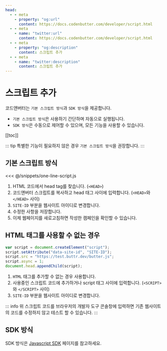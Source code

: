 ```yaml
---
head:
  - - meta
    - property: "og:url"
      content: https://docs.codenbutter.com/developer/script.html
  - - meta
    - name: "twitter:url"
      content: https://docs.codenbutter.com/developer/script.html
  - - meta
    - property: "og:description"
      content: 스크립트 추가
  - - meta
    - name: "twitter:description"
      content: 스크립트 추가
---
```


# 스크립트 추가

코드앤버터는 `기본 스크립트 방식`과 `SDK 방식`을 제공합니다.

- `기본 스크립트 방식`은 사용하기 간단하며 자동으로 실행됩니다.
- `SDK 방식`은 수동으로 제어할 수 있으며, 모든 기능을 사용할 수 있습니다.

[[toc]]

::: tip
특별한 기능이 필요하지 않은 경우 `기본 스크립트 방식`을 권장합니다.
:::

## 기본 스크립트 방식

<<< @/snippets/one-line-script.js

1. HTML 코드에서 head tag를 찾습니다. (`<HEAD>`)
2. 코드앤버터 스크립트를 복사하고 head 태그 사이에 입력합니다. (`<HEAD>`와 `</HEAD>` 사이)
3. `SITE-ID` 부분을 웹사이트 아이디로 변경합니다.
4. 수정한 사항을 저장합니다.
5. 이제 웹페이지를 새로고침하면 작성한 캠페인을 확인할 수 있습니다.

## HTML 태그를 사용할 수 없는 경우

```js
var script = document.createElement("script");
script.setAttribute("data-site-id", "SITE-ID");
script.src = "https://test.buttr.dev/butter.js";
script.async = 1;
document.head.appendChild(script);
```

1. `HTML` 태그를 추가할 수 없는 경우 사용합니다.
2. 사용중인 스크립트 코드에 추가하거나 script 태그 사이에 입력합니다. (`<SCRIPT>`와 `</SCRIPT>` 사이)
3. `SITE-ID` 부분을 웹사이트 아이디로 변경합니다.

::: info
위 스크립트 코드를 브라우저의 개발자 도구 콘솔창에 입력하면 기존 웹사이트의 코드를 수정하지 않고 테스트 할 수 있습니다.
:::

## SDK 방식

SDK 방식은 [Javascript SDK](./js-sdk) 페이지를 참고하세요.
